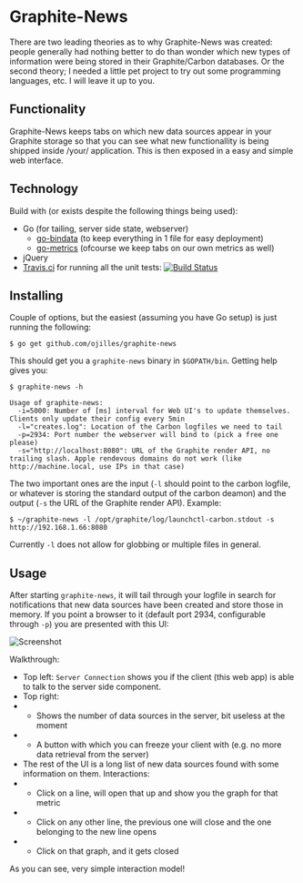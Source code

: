 Graphite-News
=============

There are two leading theories as to why Graphite-News was created: people
generally had nothing better to do than wonder which new types of information
were being stored in their Graphite/Carbon databases. Or the second theory; I
needed a little pet project to try out some programming languages, etc. I will
leave it up to you.

Functionality
-------------
Graphite-News keeps tabs on which new data sources appear in your Graphite
storage so that you can see what new functionallity is being shipped inside
/your/ application. This is then exposed in a easy and simple web interface.

Technology
----------
Build with (or exists despite the following things being used):
 * Go (for tailing, server side state, webserver)
    * [go-bindata](https://github.com/jteeuwen/go-bindata) (to keep everything in 1 file for easy deployment)
    * [go-metrics](https://github.com/rcrowley/go-metrics) (ofcourse we keep tabs on our own metrics as well)
 * jQuery
 * [Travis.ci](https://travis-ci.org/ojilles/graphite-news) for running all the unit tests: [![Build Status](https://travis-ci.org/ojilles/graphite-news.svg?branch=master)](https://travis-ci.org/ojilles/graphite-news)

Installing
----------
Couple of options, but the easiest (assuming you have Go setup) is just running
the following:

	$ go get github.com/ojilles/graphite-news

This should get you a `graphite-news` binary in `$GOPATH/bin`. Getting help gives you:

	$ graphite-news -h
	
	Usage of graphite-news:
	  -i=5000: Number of [ms] interval for Web UI's to update themselves. Clients only update their config every 5min
	  -l="creates.log": Location of the Carbon logfiles we need to tail
	  -p=2934: Port number the webserver will bind to (pick a free one please)
	  -s="http://localhost:8080": URL of the Graphite render API, no trailing slash. Apple rendevous domains do not work (like http://machine.local, use IPs in that case)

The two important ones are the input (`-l` should point to the carbon logfile,
or whatever is storing the standard output of the carbon deamon) and the output
(`-s` the URL of the Graphite render API). Example:

	$ ~/graphite-news -l /opt/graphite/log/launchctl-carbon.stdout -s http://192.168.1.66:8080

Currently `-l` does not allow for globbing or multiple files in general.

Usage
-----
After starting `graphite-news`, it will tail through your logfile in search for
notifications that new data sources have been created and store those in
memory. If you point a browser to it (default port 2934, configurable through
`-p`) you are presented with this UI:

![Screenshot](https://raw.githubusercontent.com/ojilles/graphite-news/master/screenshot-1.png)

Walkthrough:

 * Top left: `Server Connection` shows you if the client (this web app) is able to talk to the server side component.
 * Top right:
 * * Shows the number of data sources in the server, bit useless at the moment
 * * A button with which you can freeze your client with (e.g. no more data retrieval from the server)
 * The rest of the UI is a long list of new data sources found with some information on them. Interactions:
 * * Click on a line, will open that up and show you the graph for that metric
 * * Click on any other line, the previous one will close and the one belonging to the new line opens
 * * Click on that graph, and it gets closed

As you can see, very simple interaction model!

